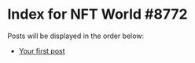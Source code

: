 # Index for NFT World #8772
Posts will be displayed in the order below:

- [Your first post](./001-first.md)

